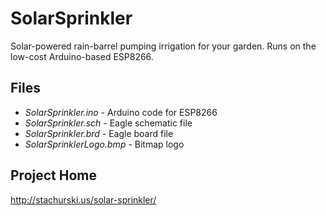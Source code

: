 # SolarSprinkler
Solar-powered rain-barrel pumping irrigation for your garden.  Runs on the low-cost Arduino-based ESP8266.

## Files
- *SolarSprinkler.ino* - Arduino code for ESP8266 
- *SolarSprinkler.sch* - Eagle schematic file
- *SolarSprinkler.brd* - Eagle board file
- *SolarSprinklerLogo.bmp* - Bitmap logo

## Project Home
http://stachurski.us/solar-sprinkler/

